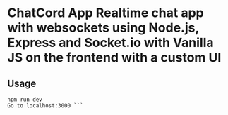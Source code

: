 # ChatCord App Realtime chat app with websockets using Node.js, Express and Socket.io with Vanilla JS on the frontend with a custom UI

## Usage 
``` npm install 
npm run dev  
Go to localhost:3000 ```  
